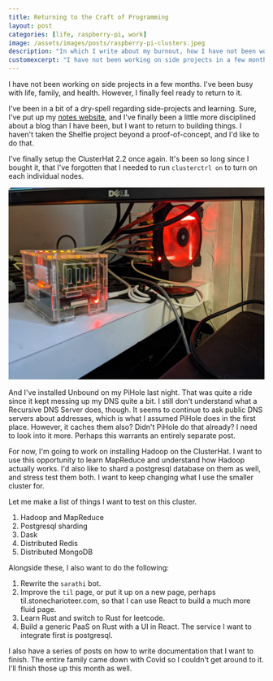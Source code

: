 ```yaml
---
title: Returning to the Craft of Programming
layout: post
categories: [life, raspberry-pi, work]
image: /assets/images/posts/raspberry-pi-clusters.jpeg
description: "In which I write about my burnout, how I have not been working on side-projects, and how I'm attempting to get back to them."
customexcerpt: "I have not been working on side projects in a few months. I've been busy with life, family, and health. However, I finally feel ready to return to it."
---
```


I have not been working on side projects in a few months. I've been busy with
life, family, and health. However, I finally feel ready to return to it.

I've been in a bit of a dry-spell regarding side-projects and learning. Sure,
I've put up my [notes website](https://notes.stonecharioteer.com), and I've
finally been a little more disciplined about a blog than I have been, but I
want to return to building things. I haven't taken the Shelfie project beyond a
proof-of-concept, and I'd like to do that.

I've finally setup the ClusterHat 2.2 once again. It's been so long since I
bought it, that I've forgotten that I needed to run `clusterctrl on` to turn on
each individual nodes.

![Raspberry Pi Clusters](/assets/images/posts/raspberry-pi-clusters.jpeg)

And I've installed Unbound on my PiHole last night. That was quite a ride since
it kept messing up my DNS quite a bit. I still don't understand what a
Recursive DNS Server does, though. It seems to continue to ask public DNS
servers about addresses, which is what I assumed PiHole does in the first
place. However, it caches them also? Didn't PiHole do that already? I need to
look into it more.  Perhaps this warrants an entirely separate post.

For now, I'm going to work on installing Hadoop on the ClusterHat. I want to
use this opportunity to learn MapReduce and understand how Hadoop actually
works. I'd also like to shard a postgresql database on them as well, and stress
test them both. I want to keep changing what I use the smaller cluster for.

Let me make a list of things I want to test on this cluster.

1. Hadoop and MapReduce
2. Postgresql sharding
3. Dask
4. Distributed Redis
5. Distributed MongoDB

Alongside these, I also want to do the following:

1. Rewrite the `sarathi` bot.
2. Improve the `til` page, or put it up on a new page, perhaps til.stonecharioteer.com, so that I can use React to build a much more fluid page.
3. Learn Rust and switch to Rust for leetcode.
4. Build a generic PaaS on Rust with a UI in React. The service I want to integrate first is postgresql.

I also have a series of posts on how to write documentation that I want to finish. The entire family came down with Covid so I couldn't get around to it. I'll finish those up this month as well.
